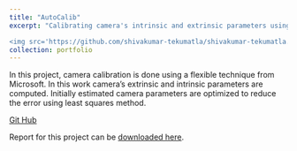 ```yaml
---
title: "AutoCalib"
excerpt: "Calibrating camera's intrinsic and extrinsic parameters using Zhang's calibration method

<img src='https://github.com/shivakumar-tekumatla/shivakumar-tekumatla.github.io/blob/master/files/GIFs/autocalib.jpg?raw=true' width =400  />"
collection: portfolio
---
```


In this project, camera calibration is done using a flexible technique from Microsoft. In this work camera’s extrinsic and intrinsic parameters are computed. Initially estimated camera parameters are optimized to reduce the error using least squares method.

[Git Hub](https://github.com/shivakumar-tekumatla/CS549-Assignments/tree/main/AutoCalib)

Report for this project can be [downloaded here](https://github.com/shivakumar-tekumatla/shivakumar-tekumatla.github.io/blob/master/files/AutoCalib.pdf). 

